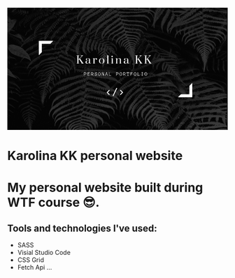![Karolina KK personal website](src/assets/img/cover.png)

# Karolina KK personal website

# My personal website built during WTF course 😎.

## Tools and technologies I've used:

- SASS
- Visial Studio Code
- CSS Grid
- Fetch Api
...
